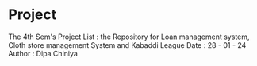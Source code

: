 # Project
The 4th Sem's Project List : the Repository for Loan management system, Cloth store management System and Kabaddi League
Date : 28 - 01 - 24
Author : Dipa Chiniya
